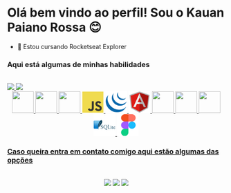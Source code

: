 <h1> Olá bem vindo ao perfil! Sou o Kauan Paiano Rossa 😊</h1>

- 🌱 Estou cursando Rocketseat Explorer
<h3>Aqui está algumas de minhas habilidades</h3>
<br>
<div>
    <a href="https://github.com/KauanRossa">
      <img height="180aem" src="https://github-readme-stats.vercel.app/api?username=KauanRossa&show_icons=true&theme=prussian">
      <img height="180aem" src="https://github-readme-stats.vercel.app/api/top-langs/?username=KauanRossa&hide_progress=truehttps://github.com/KauanRossa/github-readme-stats"
        <br>
      <div align="center">
        <img src="https://cordova.apache.org/static/img/cordova_256.png" width="50" height="50"/>
        <img src="https://cdn.jsdelivr.net/gh/devicons/devicon/icons/html5/html5-original.svg" width="50" height="50"/>
        <img src="https://cdn.jsdelivr.net/gh/devicons/devicon/icons/css3/css3-original-wordmark.svg" width="50" height="50"/>
        <img src="https://github.com/devicons/devicon/blob/master/icons/javascript/javascript-original.svg" width="50" height="50"/>
        <img src="https://github.com/devicons/devicon/blob/master/icons/jquery/jquery-original.svg" width="50" height="50"/>
        <img src="https://github.com/devicons/devicon/blob/master/icons/angularjs/angularjs-original.svg" width="50" height="50"/>
        <img src="https://chriscamicas.gallerycdn.vsassets.io/extensions/chriscamicas/openedge-abl/1.2.0/1587754986999/Microsoft.VisualStudio.Services.Icons.Default" width="50" height="50"/>
        <img src="https://cdn.jsdelivr.net/gh/devicons/devicon/icons/java/java-original.svg" width="50" height="50" />
        <img src="https://cdn.jsdelivr.net/gh/devicons/devicon/icons/mysql/mysql-original-wordmark.svg" width="50" height="50"/>
        <img src="https://github.com/devicons/devicon/blob/master/icons/sqlite/sqlite-original-wordmark.svg" width="50" height="50"/>
        <img src="https://github.com/devicons/devicon/blob/master/icons/figma/figma-original.svg" width="50" height="50"/>
      </div>
        <h3>Caso queira entra em contato comigo aqui estão algumas das opções</h3>
        <br>
        <div align="center">
            <a href="https://www.linkedin.com/in/kauan-paiano-rossa-845802269/"> <img src="https://img.shields.io/badge/LinkedIn-0077B5?style=for-the-badge&logo=linkedin&logoColor=white"></a>
                <a href="mailto:kauanprog@gmail.com"><img src="https://img.shields.io/badge/Gmail-D14836?style=for-the-badge&logo=gmail&logoColor=white"></a>
                    <a href=https://wa.me/5548991651183?text=Olá%20vim%20pelo%20github><img src="https://img.shields.io/badge/WhatsApp-25D366?style=for-the-badge&logo=whatsapp&logoColor=white"></a>
                
            
            
       
